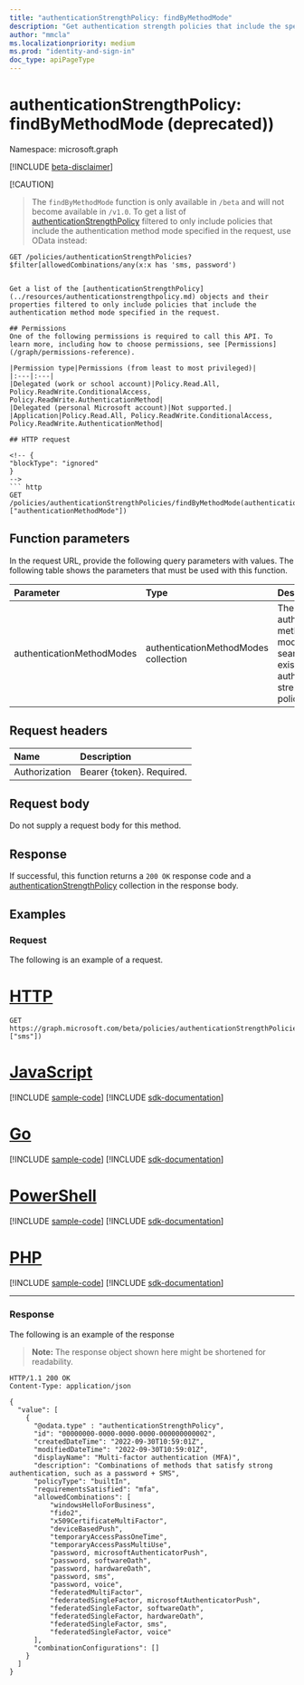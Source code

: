 ```yaml
---
title: "authenticationStrengthPolicy: findByMethodMode"
description: "Get authentication strength policies that include the specified authentication method modes."
author: "mmcla"
ms.localizationpriority: medium
ms.prod: "identity-and-sign-in"
doc_type: apiPageType
---
```


# authenticationStrengthPolicy: findByMethodMode (deprecated))
Namespace: microsoft.graph

[!INCLUDE [beta-disclaimer](../../includes/beta-disclaimer.md)]

[!CAUTION] 
  > The `findByMethodMode` function is only available in `/beta` and will not become available in `/v1.0`. To get a list of [authenticationStrengthPolicy](../resources/authenticationstrengthpolicy.md) filtered to only include policies that include the authentication method mode specified in the request, use OData instead:
  > 
  ``` http
GET /policies/authenticationStrengthPolicies?$filter[allowedCombinations/any(x:x has 'sms, password')


Get a list of the [authenticationStrengthPolicy](../resources/authenticationstrengthpolicy.md) objects and their properties filtered to only include policies that include the authentication method mode specified in the request.

## Permissions
One of the following permissions is required to call this API. To learn more, including how to choose permissions, see [Permissions](/graph/permissions-reference).

|Permission type|Permissions (from least to most privileged)|
|:---|:---|
|Delegated (work or school account)|Policy.Read.All, Policy.ReadWrite.ConditionalAccess, Policy.ReadWrite.AuthenticationMethod|
|Delegated (personal Microsoft account)|Not supported.|
|Application|Policy.Read.All, Policy.ReadWrite.ConditionalAccess, Policy.ReadWrite.AuthenticationMethod|

## HTTP request

<!-- {
  "blockType": "ignored"
}
-->
``` http
GET /policies/authenticationStrengthPolicies/findByMethodMode(authenticationMethodModes=["authenticationMethodMode"])
```

## Function parameters
In the request URL, provide the following query parameters with values.
The following table shows the parameters that must be used with this function.

|Parameter|Type|Description|
|:---|:---|:---|
|authenticationMethodModes|authenticationMethodModes collection|The authentication method modes to search for in existing authentication strength policies.|


## Request headers
|Name|Description|
|:---|:---|
|Authorization|Bearer {token}. Required.|

## Request body
Do not supply a request body for this method.

## Response

If successful, this function returns a `200 OK` response code and a [authenticationStrengthPolicy](../resources/authenticationstrengthpolicy.md) collection in the response body.

## Examples

### Request
The following is an example of a request.

# [HTTP](#tab/http)
<!-- {
  "blockType": "request",
  "name": "authenticationstrengthpolicythis.findbymethodmode"
}
-->
``` http
GET https://graph.microsoft.com/beta/policies/authenticationStrengthPolicies/findByMethodMode(authenticationMethodModes=["sms"])
```

# [JavaScript](#tab/javascript)
[!INCLUDE [sample-code](../includes/snippets/javascript/authenticationstrengthpolicythisfindbymethodmode-javascript-snippets.md)]
[!INCLUDE [sdk-documentation](../includes/snippets/snippets-sdk-documentation-link.md)]

# [Go](#tab/go)
[!INCLUDE [sample-code](../includes/snippets/go/authenticationstrengthpolicythisfindbymethodmode-go-snippets.md)]
[!INCLUDE [sdk-documentation](../includes/snippets/snippets-sdk-documentation-link.md)]

# [PowerShell](#tab/powershell)
[!INCLUDE [sample-code](../includes/snippets/powershell/authenticationstrengthpolicythisfindbymethodmode-powershell-snippets.md)]
[!INCLUDE [sdk-documentation](../includes/snippets/snippets-sdk-documentation-link.md)]

# [PHP](#tab/php)
[!INCLUDE [sample-code](../includes/snippets/php/authenticationstrengthpolicythisfindbymethodmode-php-snippets.md)]
[!INCLUDE [sdk-documentation](../includes/snippets/snippets-sdk-documentation-link.md)]

---


### Response
The following is an example of the response
>**Note:** The response object shown here might be shortened for readability.
<!-- {
  "blockType": "response",
  "truncated": true,
  "@odata.type": "Collection(microsoft.graph.authenticationStrengthPolicy)"
}
-->
``` http
HTTP/1.1 200 OK
Content-Type: application/json

{
  "value": [
    {
      "@odata.type" : "authenticationStrengthPolicy",
      "id": "00000000-0000-0000-0000-000000000002",
      "createdDateTime": "2022-09-30T10:59:01Z",
      "modifiedDateTime": "2022-09-30T10:59:01Z",
      "displayName": "Multi-factor authentication (MFA)",
      "description": "Combinations of methods that satisfy strong authentication, such as a password + SMS",
      "policyType": "builtIn",
      "requirementsSatisfied": "mfa",
      "allowedCombinations": [
          "windowsHelloForBusiness",
          "fido2",
          "x509CertificateMultiFactor",
          "deviceBasedPush",
          "temporaryAccessPassOneTime",
          "temporaryAccessPassMultiUse",
          "password, microsoftAuthenticatorPush",
          "password, softwareOath",
          "password, hardwareOath",
          "password, sms",
          "password, voice",
          "federatedMultiFactor",
          "federatedSingleFactor, microsoftAuthenticatorPush",
          "federatedSingleFactor, softwareOath",
          "federatedSingleFactor, hardwareOath",
          "federatedSingleFactor, sms",
          "federatedSingleFactor, voice"
      ],
      "combinationConfigurations": []
    }
  ]
}
```

